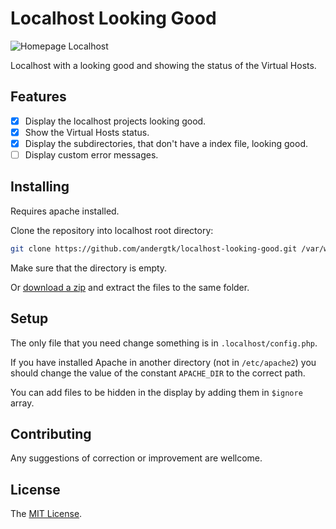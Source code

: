 # Localhost Looking Good

![Homepage Localhost](http://i.imgur.com/fjfbkgK.png)

Localhost with a looking good and showing the status of the Virtual Hosts.

## Features

+ [x] Display the localhost projects looking good.
+ [x] Show the Virtual Hosts status.
+ [x] Display the subdirectories, that don't have a index file, looking good.
+ [ ] Display custom error messages.

## Installing

Requires apache installed.

Clone the repository into localhost root directory:

```bash
git clone https://github.com/andergtk/localhost-looking-good.git /var/www
```

Make sure that the directory is empty.

Or [download a zip](https://github.com/andergtk/localhost-looking-good/archive/master.zip) and extract the files to the same folder.

## Setup

The only file that you need change something is in `.localhost/config.php`.

If you have installed Apache in another directory (not in `/etc/apache2`) you should change the value of the constant `APACHE_DIR` to the correct path.

You can add files to be hidden in the display by adding them in `$ignore` array.

## Contributing

Any suggestions of correction or improvement are wellcome.

## License

The [MIT License](LICENSE).

